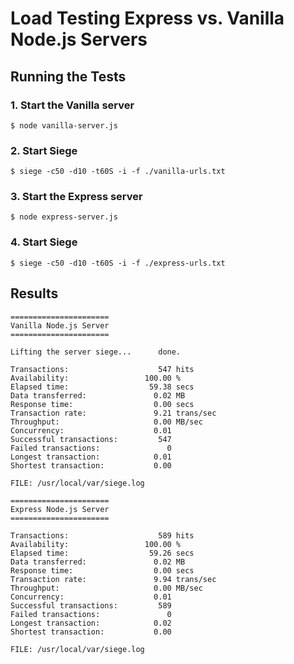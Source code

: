 # Load Testing Express vs. Vanilla Node.js Servers

## Running the Tests

### 1. Start the Vanilla server

    $ node vanilla-server.js

### 2. Start Siege

    $ siege -c50 -d10 -t60S -i -f ./vanilla-urls.txt

### 3. Start the Express server

    $ node express-server.js

### 4. Start Siege

    $ siege -c50 -d10 -t60S -i -f ./express-urls.txt

## Results

    ======================
    Vanilla Node.js Server
    ======================

    Lifting the server siege...      done.

    Transactions:                    547 hits
    Availability:                 100.00 %
    Elapsed time:                  59.38 secs
    Data transferred:               0.02 MB
    Response time:                  0.00 secs
    Transaction rate:               9.21 trans/sec
    Throughput:                     0.00 MB/sec
    Concurrency:                    0.01
    Successful transactions:         547
    Failed transactions:               0
    Longest transaction:            0.01
    Shortest transaction:           0.00

    FILE: /usr/local/var/siege.log

    ======================
    Express Node.js Server
    ======================

    Transactions:                    589 hits
    Availability:                 100.00 %
    Elapsed time:                  59.26 secs
    Data transferred:               0.02 MB
    Response time:                  0.00 secs
    Transaction rate:               9.94 trans/sec
    Throughput:                     0.00 MB/sec
    Concurrency:                    0.01
    Successful transactions:         589
    Failed transactions:               0
    Longest transaction:            0.02
    Shortest transaction:           0.00

    FILE: /usr/local/var/siege.log
